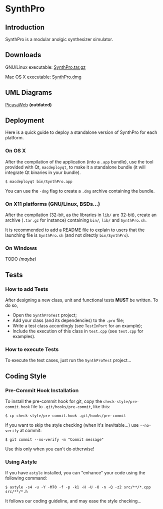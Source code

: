 # SynthPro

## Introduction

SynthPro is a modular anolgic synthesizer simulator.

## Downloads

GNU/Linux executable: [SynthPro.tar.gz](https://github.com/downloads/iMax-pp/SynthPro/SynthPro.tar.gz)

Mac OS X executable: [SynthPro.dmg](https://github.com/downloads/iMax-pp/SynthPro/SynthPro.dmg)

## UML Diagrams

[PicasaWeb](http://picasaweb.google.com/simon.maxime/SynthPro?authkey=Gv1sRgCND6ouPy7s6rvAE) **(outdated)**

## Deployment

Here is a quick guide to deploy a standalone version of SynthPro for each platform.

### On OS X

After the compilation of the application (into a `.app` bundle), use the tool provided with Qt, `macdeployqt`, to make it a standalone bundle (it will integrate Qt binaries in your bundle).

    $ macdeployqt bin/SynthPro.app

You can use the `-dmg` flag to create a `.dmg` archive containing the bundle.

### On X11 platforms (GNU/Linux, BSDs…)

After the compilation (32-bit, as the libraries in `lib/` are 32-bit), create an archive (`.tar.gz` for instance) containing `bin/`, `lib/` and `SynthPro.sh`.

It is recommended to add a README file to explain to users that the launching file is `SynthPro.sh` (and not directly `bin/SynthPro`).

### On Windows

TODO *(maybe)*

## Tests

### How to add Tests

After designing a new class, unit and functional tests **MUST** be written. To do so,

- Open the `SynthProTest` project;
- Add your class (and its dependencies) to the `.pro` file;
- Write a test class accordingly (see `TestInPort` for an example);
- Include the execution of this class in `test.cpp` (see `test.cpp` for examples).

### How to execute Tests

To execute the test cases, just run the `SynthProTest` project…


## Coding Style

### Pre-Commit Hook Installation

To install the pre-commit hook for git, copy the `check-style/pre-commit.hook` file to `.git/hooks/pre-commit`, like this:

    $ cp check-style/pre-commit.hook .git/hooks/pre-commit

If you want to skip the style checking (when it's inevitable…) use `--no-verify` at commit:

    $ git commit --no-verify -m "Commit message"

Use this only when you can't do otherwise!

### Using Astyle

If you have `astyle` installed, you can "enhance" your code using the following command:

    $ astyle -s4 -u -Y -M70 -f -p -k1 -H -U -O -n -Q -z2 src/**/*.cpp src/**/*.h

It follows our coding guideline, and may ease the style checking…
